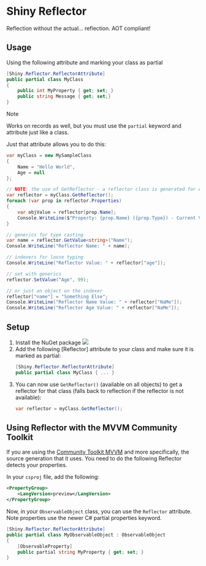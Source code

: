 # Shiny Reflector

Reflection without the actual... reflection.  AOT compliant!

## Usage

Using the following attribute and marking your class as partial
```csharp
[Shiny.Reflector.ReflectorAttribute]
public partial class MyClass
{
    public int MyProperty { get; set; }
    public string Message { get; set;}
}
```

> [!NOTE]
> Works on records as well, but you must use the `partial` keyword and attribute just like a class.

Just that attribute allows you to do this:

```csharp
var myClass = new MySampleClass
{
    Name = "Hello World",
    Age = null
};

// NOTE: the use of GetReflector - a reflector class is generated for each class marked with the ReflectorAttribute
var reflector = myClass.GetReflector();
foreach (var prop in reflector.Properties) 
{
    var objValue = reflector[prop.Name];
    Console.WriteLine($"Property: {prop.Name} ({prop.Type}) - Current Value: {objValue}");
}

// generics for type casting
var name = reflector.GetValue<string>("Name");
Console.WriteLine("Reflector Name: " + name);

// indexers for loose typing
Console.WriteLine("Reflector Value: " + reflector["age"]);

// set with generics
reflector.SetValue("Age", 99);

// or just an object on the indexer
reflector["name"] = "Something Else";
Console.WriteLine("Reflector Name Value: " + reflector["NaMe"]);
Console.WriteLine("Reflector Age Value: " + reflector["NaMe"]);
```

## Setup
1. Install the NuGet package <a href="https://www.nuget.org/packages/Shiny.Reflector" target="_blank"><img src="https://img.shields.io/nuget/v/Shiny.Reflector?style=for-the-badge" /></a>
2. Add the following [Reflector] attribute to your class and make sure it is marked as partial:
    ```csharp
    [Shiny.Reflector.ReflectorAttribute]
    public partial class MyClass { ... }
    ```
3. You can now use `GetReflector()` (available on all objects) to get a reflector for that class (falls back to reflection if the reflector is not available):
    ```csharp
    var reflector = myClass.GetReflector();
    ```

## Using Reflector with the MVVM Community Toolkit

If you are using the [Community Toolkit MVVM](https://learn.microsoft.com/en-us/dotnet/communitytoolkit/mvvm/) and more specifically, the source generation that it uses. You need to do the following Reflector detects your properties.

In your `csproj` file, add the following:
```xml
<PropertyGroup>
    <LangVersion>preview</LangVersion>
</PropertyGroup>
```

Now, in your `ObservableObject` class, you can use the `Reflector` attribute.  Note properties use the newer C# partial properties keyword.
```csharp
[Shiny.Reflector.ReflectorAttribute]
public partial class MyObservableObject : ObservableObject
{
    [ObservableProperty]
    public partial string MyProperty { get; set; }
}
```

